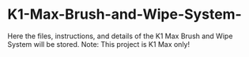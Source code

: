 # K1-Max-Brush-and-Wipe-System-
Here the files, instructions, and details of the K1 Max Brush and Wipe System will be stored.
Note: This project is K1 Max only!
